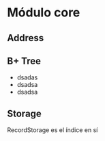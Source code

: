 # Módulo core 

## Address

## B+ Tree 

- dsadas
- dsadsa
- dsadsa

## Storage 
RecordStorage es el índice en sí
